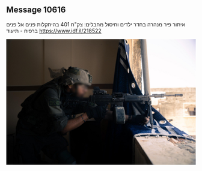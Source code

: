 ## Message 10616

איתור פיר מנהרה בחדר ילדים וחיסול מחבלים:
צק"ח 401 בהיתקלות פנים אל פנים ברפיח - תיעוד
https://www.idf.il/218522

![Photo](./10616/10616_photo.jpg)
